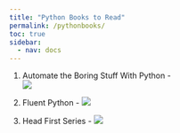 ```yaml
---
title: "Python Books to Read"
permalink: /pythonbooks/
toc: true
sidebar:
  - nav: docs
---
```

1. Automate the Boring Stuff With Python -   
![](https://m.media-amazon.com/images/I/71uEI89mcpL._AC_UF1000,1000_QL80_.jpg)

2. Fluent Python -
![](https://m.media-amazon.com/images/I/91DGHmkQmjL._AC_UF1000,1000_QL80_.jpg)

3. Head First Series -
![](https://m.media-amazon.com/images/I/91X3bbahp3L._AC_UF1000,1000_QL80_.jpg)







